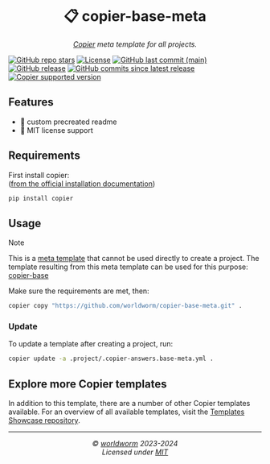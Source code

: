 <h1 align="center">📋 copier-base-meta</h1>
<p align="center">
  <i><a href="https://github.com/copier-org/copier">Copier</a> meta template for all projects.</i>
</p>


<!-- Place https://shields.io/ badges here -->
[![GitHub repo stars](https://img.shields.io/github/stars/worldworm/copier-base-meta)](https://github.com/worldworm/copier-base-meta)
[![License](https://img.shields.io/badge/license-MIT-green?logo=opensourceinitiative&logoColor=fff)](https://github.com/worldworm/copier-base-meta/blob/main/LICENSE)
[![GitHub last commit (main)](https://img.shields.io/github/last-commit/worldworm/copier-base-meta/main)](https://github.com/worldworm/copier-base-meta/commits/main/)
[![GitHub release](https://img.shields.io/github/v/release/worldworm/copier-base-meta)](https://github.com/worldworm/copier-base-meta/releases/latest)
[![GitHub commits since latest release](https://img.shields.io/github/commits-since/worldworm/copier-base-meta/latest/main)](https://github.com/worldworm/copier-base-meta/releases/latest)
[![Copier supported version](https://img.shields.io/badge/Copier-v9-blue)](https://github.com/copier-org/copier)


## Features
- 📄 custom precreated readme
- 📜 MIT license support


## Requirements
First install copier:<br>
([from the official installation documentation](https://copier.readthedocs.io/en/stable/#installation))
```bash
pip install copier
```


## Usage
> [!NOTE]
> This is a [meta template](https://github.com/worldworm/copier-showcase/blob/main/types/meta.md) that cannot be used directly to create a project.
> The template resulting from this meta template can be used for this purpose: [copier-base](https://github.com/worldworm/copier-base)



Make sure the requirements are met, then:
```bash
copier copy "https://github.com/worldworm/copier-base-meta.git" .
```

### Update
To update a template after creating a project, run:
```bash
copier update -a .project/.copier-answers.base-meta.yml .
```


## Explore more Copier templates
In addition to this template, there are a number of other Copier templates available. For an overview of all available templates, visit the [Templates Showcase repository](https://github.com/worldworm/copier-showcase).

---
<p align="center">
  <i>© <a href="https://github.com/worldworm">worldworm</a> 2023-2024</i>
  <br><i>Licensed under <a href="https://github.com/worldworm/copier-base-meta/blob/main/LICENSE">MIT</a></i>
</p>
